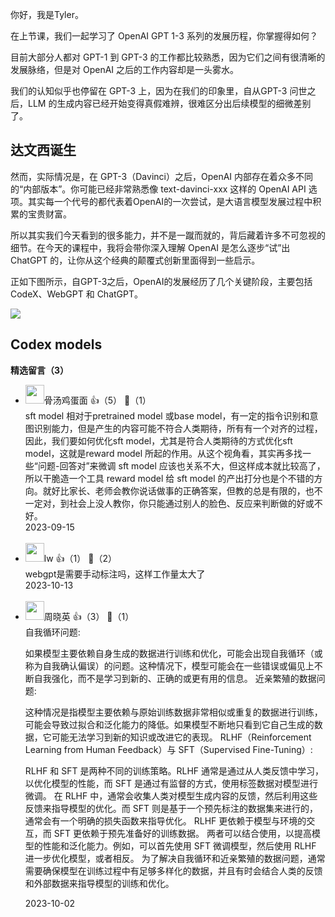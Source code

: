 你好，我是Tyler。

在上节课，我们一起学习了 OpenAI GPT 1-3 系列的发展历程，你掌握得如何？

目前大部分人都对 GPT-1 到 GPT-3 的工作都比较熟悉，因为它们之间有很清晰的发展脉络，但是对 OpenAI 之后的工作内容却是一头雾水。

我们的认知似乎也停留在 GPT-3 上，因为在我们的印象里，自从GPT-3 问世之后，LLM 的生成内容已经开始变得真假难辨，很难区分出后续模型的细微差别了。

## 达文西诞生

然而，实际情况是，在 GPT-3（Davinci）之后，OpenAI 内部存在着众多不同的“内部版本”。你可能已经非常熟悉像 text-davinci-xxx 这样的 OpenAI API 选项。其实每一个代号的都代表着OpenAI的一次尝试，是大语言模型发展过程中积累的宝贵财富。

所以其实我们今天看到的很多能力，并不是一蹴而就的，背后藏着许多不可忽视的细节。在今天的课程中，我将会带你深入理解 OpenAI 是怎么逐步“试”出 ChatGPT 的，让你从这个经典的颠覆式创新里面得到一些启示。

正如下图所示，自GPT-3之后，OpenAI的发展经历了几个关键阶段，主要包括 CodeX、WebGPT 和 ChatGPT。

![](https://static001.geekbang.org/resource/image/c4/cf/c452febeb3999d1137a4d2faba6f56cf.jpg?wh=1867x948)

## Codex models
<div><strong>精选留言（3）</strong></div><ul>
<li><img src="https://static001.geekbang.org/account/avatar/00/10/05/92/b609f7e3.jpg" width="30px"><span>骨汤鸡蛋面</span> 👍（5） 💬（1）<div>sft model 相对于pretrained model 或base model，有一定的指令识别和意图识别能力，但是产生的内容可能不符合人类期待，所有有一个对齐的过程，因此，我们要如何优化sft model，尤其是符合人类期待的方式优化sft model，这就是reward model 所起的作用。从这个视角看，其实再多找一些“问题-回答对”来微调 sft model 应该也关系不大，但这样成本就比较高了，所以干脆造一个工具 reward model 给 sft model  的产出打分也是个不错的方向。就好比家长、老师会教你说话做事的正确答案，但教的总是有限的，也不一定对，到社会上没人教你，你只能通过别人的脸色、反应来判断做的好或不好。</div>2023-09-15</li><br/><li><img src="https://static001.geekbang.org/account/avatar/00/38/d2/a8/194d33ed.jpg" width="30px"><span>lw</span> 👍（1） 💬（2）<div>webgpt是需要手动标注吗，这样工作量太大了</div>2023-10-13</li><br/><li><img src="https://static001.geekbang.org/account/avatar/00/14/c4/9d/0f4ea119.jpg" width="30px"><span>周晓英</span> 👍（3） 💬（1）<div>自我循环问题:

如果模型主要依赖自身生成的数据进行训练和优化，可能会出现自我循环（或称为自我确认偏误）的问题。这种情况下，模型可能会在一些错误或偏见上不断自我强化，而不是学习到新的、正确的或更有用的信息。
近亲繁殖的数据问题:

这种情况是指模型主要依赖与原始训练数据非常相似或重复的数据进行训练，可能会导致过拟合和泛化能力的降低。如果模型不断地只看到它自己生成的数据，它可能无法学习到新的知识或改进它的表现。
RLHF（Reinforcement Learning from Human Feedback）与 SFT（Supervised Fine-Tuning）:

RLHF 和 SFT 是两种不同的训练策略。RLHF 通常是通过从人类反馈中学习，以优化模型的性能，而 SFT 是通过有监督的方式，使用标签数据对模型进行微调。
在 RLHF 中，通常会收集人类对模型生成内容的反馈，然后利用这些反馈来指导模型的优化。而 SFT 则是基于一个预先标注的数据集来进行的，通常会有一个明确的损失函数来指导优化。
RLHF 更依赖于模型与环境的交互，而 SFT 更依赖于预先准备好的训练数据。
两者可以结合使用，以提高模型的性能和泛化能力。例如，可以首先使用 SFT 微调模型，然后使用 RLHF 进一步优化模型，或者相反。
为了解决自我循环和近亲繁殖的数据问题，通常需要确保模型在训练过程中有足够多样化的数据，并且有时会结合人类的反馈和外部数据来指导模型的训练和优化。</div>2023-10-02</li><br/>
</ul>
